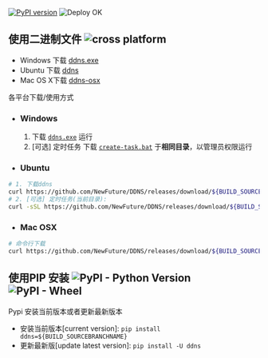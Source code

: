 [![PyPI version](https://img.shields.io/badge/DDNS-${BUILD_SOURCEBRANCHNAME}-1abc9c.svg?style=social)](https://pypi.org/project/ddns/${BUILD_SOURCEBRANCHNAME}/) ![Deploy OK](https://img.shields.io/badge/release-success-brightgreen.svg?style=flat-square)

## 使用二进制文件 ![cross platform](https://img.shields.io/badge/platform-windows_%7C%20linux_%7C%20osx-success.svg?style=flat-square)

* Windows 下载 [ddns.exe](https://github.com/NewFuture/DDNS/releases/download/${BUILD_SOURCEBRANCHNAME}/ddns.exe)
* Ubuntu 下载 [ddns](https://github.com/NewFuture/DDNS/releases/download/${BUILD_SOURCEBRANCHNAME}/ddns)
* Mac OS X下载 [ddns-osx](https://github.com/NewFuture/DDNS/releases/download/${BUILD_SOURCEBRANCHNAME}/ddns-osx)

各平台下载/使用方式

* ### Windows
    1. 下载 [`ddns.exe`](https://github.com/NewFuture/DDNS/releases/download/${BUILD_SOURCEBRANCHNAME}/ddns.exe) 运行
    2. [可选] 定时任务 下载 [`create-task.bat`](https://github.com/NewFuture/DDNS/releases/download/${BUILD_SOURCEBRANCHNAME}/create-task.bat) 于**相同目录**，以管理员权限运行
* ### Ubuntu
```bash
# 1. 下载ddns 
curl https://github.com/NewFuture/DDNS/releases/download/${BUILD_SOURCEBRANCHNAME}/ddns -#SLo ddns && chmod +x ddns
# 2. [可选] 定时任务(当前目录): 
curl -sSL https://github.com/NewFuture/DDNS/releases/download/${BUILD_SOURCEBRANCHNAME}/create-task.sh | bash
```
* ### Mac OSX
```sh
# 命令行下载
curl https://github.com/NewFuture/DDNS/releases/download/${BUILD_SOURCEBRANCHNAME}/ddns-osx -#SLo ddns && chmod +x ddns
```

## 使用PIP 安装 ![PyPI - Python Version](https://img.shields.io/pypi/pyversions/ddns.svg?style=flat-square) ![PyPI - Wheel](https://img.shields.io/pypi/wheel/ddns.svg?style=flat-square)

Pypi 安装当前版本或者更新最新版本

* 安装当前版本[current version]: `pip install ddns=${BUILD_SOURCEBRANCHNAME}`
* 更新最新版[update latest version]: `pip install -U ddns`